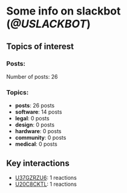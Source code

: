 # Some info on slackbot (_@USLACKBOT_)


## Topics of interest

### Posts: 

Number of posts: 26

### Topics:

* __posts__: 26 posts
* __software__: 14 posts
* __legal__: 0 posts
* __design__: 0 posts
* __hardware__: 0 posts
* __community__: 0 posts
* __medical__: 0 posts

## Key interactions 

* [U37GZRZU6](./U37GZRZU6.md): 1 reactions
* [U20C8CKTL](./U20C8CKTL.md): 1 reactions
